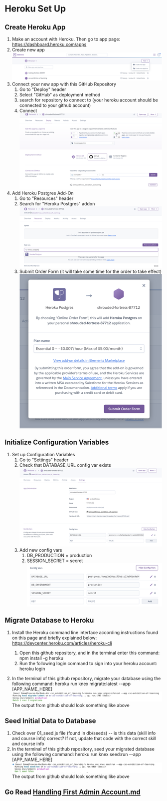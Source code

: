 # Heroku Set Up
## Create Heroku App
1. Make an account with Heroku. Then go to app page: https://dashboard.heroku.com/apps
2. Create new app
![Create new App with Heroku](Images/heroku_setup/create_new_app_heroku.png)
3. Connect your new app with this GitHub Repository
    1. Go to "Deploy" header
    2. Select "GitHub" as deployment method
    3. search for repository to connect to (your heroku account should be connected to your github account)
    4. Connect
![Connect Heroku and Github](Images/heroku_setup/connect_heroku_github.png)
4. Add Heroku Postgres Add-On
    1. Go to "Resources" header
    2. Search for "Heroku Postgres" addon
![Add Heroku Postgres Add-On](Images/heroku_setup/add_heroku_postgres.png)
    3. Submit Order Form (it will take some time for the order to take effect)
![Postgress Order Form](Images/heroku_setup/postgres_order_form.png)

## Initialize Configuration Variables
1. Set up Configuration Variables
    1. Go to "Settings" header
    2. Check that DATABASE_URL config var exists
![Initial Database Config Var](Images/heroku_setup/initial_database_config_var.png)
    3. Add new config vars
        1. DB_PRODUCTION = production
        2. SESSION_SECRET = secret
![Final Config Vars](Images/heroku_setup/final_config_vars.png)

## Migrate Database to Heroku
1. Install the Heroku command line interface according instructions found on this page and briefly explained below: https://devcenter.heroku.com/articles/heroku-cli
    1. Open this github repository, and in the terminal enter this command: npm install -g heroku
    2. Run the following login command to sign into your heroku account: heroku login

2. In the terminal of this github repository, migrate your database using the following command: heroku run knex migrate:latest --app [APP_NAME_HERE]
![Github script of above command](Images/heroku_setup/run_migrations_heroku_cli.png)
The output from github should look something like above

## Seed Initial Data to Database
1. Check over 01_seed.js file (found in db/seeds) -- is this data (skill info and course info) correct? If not, update that code with the correct skill and course info
2. In the terminal of this github repository, seed your migrated database using the following command: heroku run knex seed:run --app [APP_NAME_HERE]
![Github script of above command](Images/heroku_setup/seed_heroku_cli.png)
The output from github should look something like above

## Go Read [Handling First Admin Account.md](first_admin_account.md)
